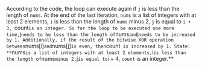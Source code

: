 According to the code, the loop can execute again if `j` is less than the length of `nums`. At the end of the last iteration, `nums` is a list of integers with at least 2 elements, `i` is less than the length of `nums` minus 2, `j` is equal to `i + 3, `count` is an integer. So for the loop to be executed one more time, `j` needs to be less than the length of `nums` and `j` needs to be increased by 1. Additionally, if the result of the bitwise XOR operation between `nums[i]` and `nums[j]` is even, then `count` is increased by 1.
State: **`nums` is a list of integers with at least 2 elements, `i` is less than the length of `nums` minus 2, `j` is equal to `i + 4, `count` is an integer.**